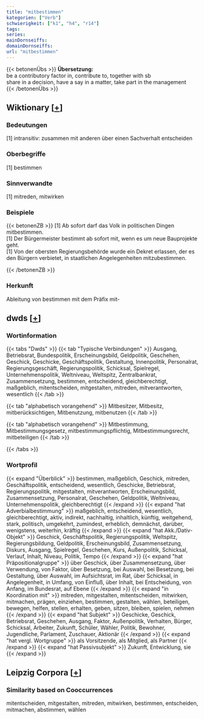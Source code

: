 ```yaml
---
title: "mitbestimmen"
kategorien: ["Verb"]
schwierigkeit: ["k1", "h4", "r14"]
tags:
series:
mainDornseiffs:
domainDornseiffs:
url: "mitbestimmen"
---
```


{{< betonenÜbs >}}
**Übersetzung:**  
be a contributory factor in, contribute to, together with sb  
share in a decision, have a say  in a matter, take part  in the management  
{{< /betonenÜbs >}}

## Wiktionary [[+](https://de.wiktionary.org/wiki/mitbestimmen)]

### Bedeutungen
[1] intransitiv: zusammen mit anderen über einen Sachverhalt entscheiden  

### Oberbegriffe
[1] bestimmen  

### Sinnverwandte
[1] mitreden, mitwirken  

### Beispiele
{{< betonenZB >}}
[1] Ab sofort darf das Volk in politischen Dingen mitbestimmen.  
[1] Der Bürgermeister bestimmt ab sofort mit, wenn es um neue Bauprojekte geht.  
[1] Von der obersten Regierungsbehörde wurde ein Dekret erlassen, der es den Bürgern verbietet, in staatlichen Angelegenheiten mitzubestimmen.  

{{< /betonenZB >}}
### Herkunft
Ableitung von bestimmen mit dem Präfix mit-  



## dwds [[+](https://www.dwds.de/wb/mitbestimmen)]

### Wortinformation
{{< tabs "Dwds" >}}
{{< tab "Typische Verbindungen" >}}
Ausgang, Betriebsrat, Bundespolitik, Erscheinungsbild, Geldpolitik, Geschehen, Geschick, Geschicke, Geschäftspolitik, Gestaltung, Innenpolitik, Personalrat, Regierungsgeschäft, Regierungspolitik, Schicksal, Spielregel, Unternehmenspolitik, Weltniveau, Weltspitz, Zentralbankrat, Zusammensetzung, bestimmen, entscheidend, gleichberechtigt, maßgeblich, mitentscheiden, mitgestalten, mitreden, mitverantworten, wesentlich
{{< /tab >}}

{{< tab "alphabetisch vorangehend" >}}
Mitbesitzer, Mitbesitz, mitberücksichtigen, Mitbenutzung, mitbenutzen
{{< /tab >}}

{{< tab "alphabetisch vorangehend" >}}
Mitbestimmung, Mitbestimmungsgesetz, mitbestimmungspflichtig, Mitbestimmungsrecht, mitbeteiligen
{{< /tab >}}

{{< /tabs >}}

### Wortprofil
{{< expand "Überblick" >}} bestimmen, maßgeblich, Geschick, mitreden, Geschäftspolitik, entscheidend, wesentlich, Geschicke, Betriebsrat, Regierungspolitik, mitgestalten, mitverantworten, Erscheinungsbild, Zusammensetzung, Personalrat, Geschehen, Geldpolitik, Weltniveau, Unternehmenspolitik, gleichberechtigt {{< /expand >}}
{{< expand "hat Adverbialbestimmung" >}} maßgeblich, entscheidend, wesentlich, gleichberechtigt, aktiv, indirekt, nachhaltig, inhaltlich, künftig, weitgehend, stark, politisch, umgekehrt, zumindest, erheblich, demnächst, darüber, wenigstens, weiterhin, kräftig {{< /expand >}}
{{< expand "hat Akk./Dativ-Objekt" >}} Geschick, Geschäftspolitik, Regierungspolitik, Weltspitz, Regierungsbildung, Geldpolitik, Erscheinungsbild, Zusammensetzung, Diskurs, Ausgang, Spielregel, Geschehen, Kurs, Außenpolitik, Schicksal, Verlauf, Inhalt, Niveau, Politik, Tempo {{< /expand >}}
{{< expand "hat Präpositionalgruppe" >}} über Geschick, über Zusammensetzung, über Verwendung, von Faktor, über Besetzung, bei Auswahl, bei Besetzung, bei Gestaltung, über Auswahl, im Aufsichtsrat, im Rat, über Schicksal, in Angelegenheit, in Umfang, von Einfluß, über Inhalt, bei Entscheidung, von Anfang, im Bundesrat, auf Ebene {{< /expand >}}
{{< expand "in Koordination mit" >}} mitreden, mitgestalten, mitentscheiden, mitwirken, mitmachen, prägen, einziehen, bestimmen, gestalten, wählen, beteiligen, bewegen, helfen, stellen, erhalten, geben, sitzen, bleiben, spielen, nehmen {{< /expand >}}
{{< expand "hat Subjekt" >}} Geschicke, Geschick, Betriebsrat, Geschehen, Ausgang, Faktor, Außenpolitik, Verhalten, Bürger, Schicksal, Arbeiter, Zukunft, Schüler, Wähler, Politik, Bewohner, Jugendliche, Parlament, Zuschauer, Aktionär {{< /expand >}}
{{< expand "hat vergl. Wortgruppe" >}} als Vorsitzende, als Mitglied, als Partner {{< /expand >}}
{{< expand "hat Passivsubjekt" >}} Zukunft, Entwicklung, sie {{< /expand >}}

## Leipzig Corpora [[+](https://corpora.uni-leipzig.de/en/res?word=mitbestimmen&corpusId=deu_newscrawl-public_2018)]


### Similarity based on Cooccurrences
mitentscheiden, mitgestalten, mitreden, mitwirken, bestimmen, entscheiden, mitmachen, abstimmen, wählen

